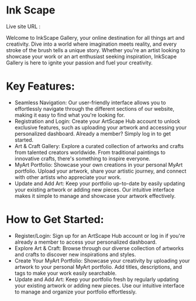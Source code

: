 # Ink Scape

Live site URL : 

Welcome to InkScape Gallery, your online destination for all things art and creativity. Dive into a world where imagination meets reality, and every stroke of the brush tells a unique story. Whether you're an artist looking to showcase your work or an art enthusiast seeking inspiration, InkScape Gallery is here to ignite your passion and fuel your creativity.

# Key Features:
- Seamless Navigation: Our user-friendly interface allows you to effortlessly navigate through the different sections of our website, making it easy to find what you're looking for.
- Registration and Login: Create your ArtScape Hub account to unlock exclusive features, such as uploading your artwork and accessing your personalized dashboard. Already a member? Simply log in to get started.
- Art & Craft Gallery: Explore a curated collection of artworks and crafts from talented creators worldwide. From traditional paintings to innovative crafts, there's something to inspire everyone.
- MyArt Portfolio: Showcase your own creations in your personal MyArt portfolio. Upload your artwork, share your artistic journey, and connect with other artists who appreciate your work.
- Update and Add Art: Keep your portfolio up-to-date by easily updating your existing artwork or adding new pieces. Our intuitive interface makes it simple to manage and showcase your artwork effectively.


# How to Get Started:
- Register/Login: Sign up for an ArtScape Hub account or log in if you're already a member to access your personalized dashboard.
- Explore Art & Craft: Browse through our diverse collection of artworks and crafts to discover new inspirations and styles.
- Create Your MyArt Portfolio: Showcase your creativity by uploading your artwork to your personal MyArt portfolio. Add titles, descriptions, and tags to make your work easily searchable.
- Update and Add Art: Keep your portfolio fresh by regularly updating your existing artwork or adding new pieces. Use our intuitive interface to manage and organize your portfolio effortlessly.


